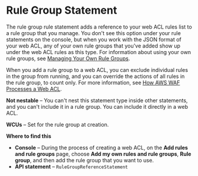 # Rule Group Statement<a name="waf-rule-statement-type-rule-group"></a>

The rule group rule statement adds a reference to your web ACL rules list to a rule group that you manage\. You don't see this option under your rule statements on the console, but when you work with the JSON format of your web ACL, any of your own rule groups that you've added show up under the web ACL rules as this type\. For information about using your own rule groups, see [Managing Your Own Rule Groups](waf-user-created-rule-groups.md)\.

When you add a rule group to a web ACL, you can exclude individual rules in the group from running, and you can override the actions of all rules in the rule group, to count only\. For more information, see [How AWS WAF Processes a Web ACL](web-acl-processing.md)\.

**Not nestable** – You can't nest this statement type inside other statements, and you can't include it in a rule group\. You can include it directly in a web ACL\. 

**WCUs** – Set for the rule group at creation\.

**Where to find this**
+ **Console** – During the process of creating a web ACL, on the **Add rules and rule groups** page, choose **Add my own rules and rule groups**, **Rule group**, and then add the rule group that you want to use\.
+ **API statement** – `RuleGroupReferenceStatement`